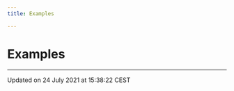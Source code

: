 ```yaml
---
title: Examples

---
```


# Examples







-------------------------------

Updated on 24 July 2021 at 15:38:22 CEST
